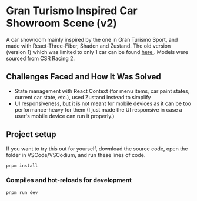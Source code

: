 ﻿# Gran Turismo Inspired Car Showroom Scene (v2)
 A car showroom mainly inspired by the one in Gran Turismo Sport, and made with React-Three-Fiber, Shadcn and Zustand. 
 The old version (version 1) which was limited to only 1 car can be found [here.](https://github.com/jdichh/car-showroom-R3F).
 Models were sourced from CSR Racing 2.

## Challenges Faced and How It Was Solved
<ul>
 <li>State management with React Context (for menu items, car paint states, current car state, etc.), used Zustand instead to simplify</li>
 <li>UI responsiveness, but it is not meant for mobile devices as it can be too performance-heavy for them (I just made the UI responsive in case a user's mobile device can run it properly.)</li>
</ul>

## Project setup
If you want to try this out for yourself, download the source code, open the folder in VSCode/VSCodium, and run these lines of code.
```
pnpm install
```

### Compiles and hot-reloads for development
```
pnpm run dev
```
